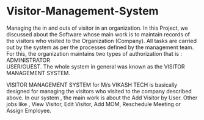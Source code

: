 # Visitor-Management-System
Managing the in and outs of visitor in an organization. 
In this Project,  we discussed about the Software  whose main work is  to maintain records of the visitors who visited to the Organization (Company).
All tasks are carried out by the system as per the processes defined by the management team. For this, the organization maintains two types of authorization that is :
ADMINISTRATOR	
USER/GUEST.
The whole system in general was known as the VISITOR MANAGEMENT SYSTEM.

VISITOR MANAGEMENT SYSTEM  for  M/s VIKASH TECH  is basically designed for managing the visitors who visited to the company described above. In our system , the main work is about the Add Visitor by User.  Other jobs like , View Visitor, Edit Visitor, Add MOM, Reschedule Meeting or Assign Employee.
